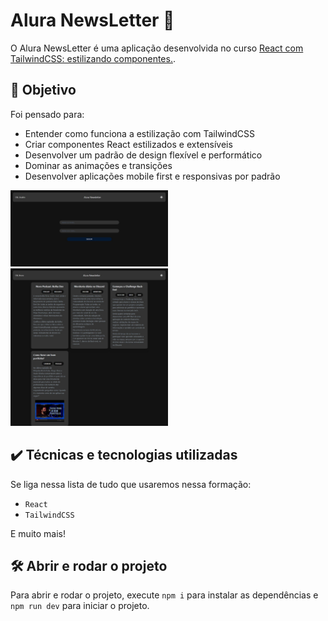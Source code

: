 # Alura NewsLetter 📖

O Alura NewsLetter é uma aplicação desenvolvida no curso <a href="https://cursos.alura.com.br/course/react-tailwindcss-estilizando-componentes" target="_blank">React com TailwindCSS: estilizando componentes.</a>.

## 🎯 Objetivo
Foi pensado para: 
- Entender como funciona a estilização com TailwindCSS
- Criar componentes React estilizados e extensíveis
- Desenvolver um padrão de design flexível e performático
- Dominar as animações e transições
- Desenvolver aplicações mobile first e responsivas por padrão

<img src="form.jpeg" alt="Form" width="50%">
<img src="newsletter.jpeg" alt="Newsletter" width="50%">

## ✔️ Técnicas e tecnologias utilizadas

Se liga nessa lista de tudo que usaremos nessa formação:

- `React`
- `TailwindCSS`

E muito mais!

## 🛠️ Abrir e rodar o projeto

Para abrir e rodar o projeto, execute `npm i` para instalar as dependências e `npm run dev` para iniciar o projeto.
